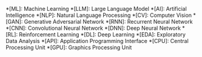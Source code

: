 <!-- Don't forget to copy what is here to the file glossary.md -->
*[ML]: Machine Learning
*[LLM]: Large Language Model
*[AI]: Artificial Intelligence
*[NLP]: Natural Language Processing
*[CV]: Computer Vision
*[GAN]: Generative Adversarial Network
*[RNN]: Recurrent Neural Network
*[CNN]: Convolutional Neural Network
*[DNN]: Deep Neural Network
*[RL]: Reinforcement Learning
*[DL]: Deep Learning
*[EDA]: Exploratory Data Analysis
*[API]: Application Programming Interface
*[CPU]: Central Processing Unit
*[GPU]: Graphics Processing Unit
